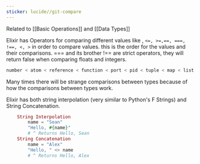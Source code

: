 ```yaml
---
sticker: lucide//git-compare
---
```

Related to [[Basic Operations]] and [[Data Types]]

Elixir has Operators for comparing 
different values like , `<=, >=,==, ===, !==, <, >` in order to compare values. 
this is the order for the values and their comparisons. 
=== and its brother !== are strict operators, they will return false when comparing floats and integers. 
```elixir
number < atom < reference < function < port < pid < tuple < map < list < bitstring
```
Many times there will be strange comparisons between types because of how the comparisons between types work. 

Elixir has both string interpolation (very similar to Python's F Strings) and String Concatenation. 
```elixir
	String Interpolation
		name = "Sean"
		"Hello, #{name}"
		# ^ Returns Hello, Sean
	String Concatenation 
		name = "Alex"
		"Hello, " <> name
		# ^ Returns Hello, Alex
	
```

